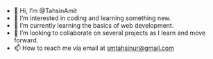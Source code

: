 - 👋 Hi, I’m @TahsinAmit
- 👀 I’m interested in coding and learning something new.
- 🌱 I’m currently learning the basics of web development.
- 💞️ I’m looking to collaborate on several projects as I learn and move forward.
- 📫 How to reach me via email at smtahsinur@gmail.com

<!---
TahsinAmit/TahsinAmit is a ✨ special ✨ repository because its `README.md` (this file) appears on your GitHub profile.
You can click the Preview link to take a look at your changes.
--->
